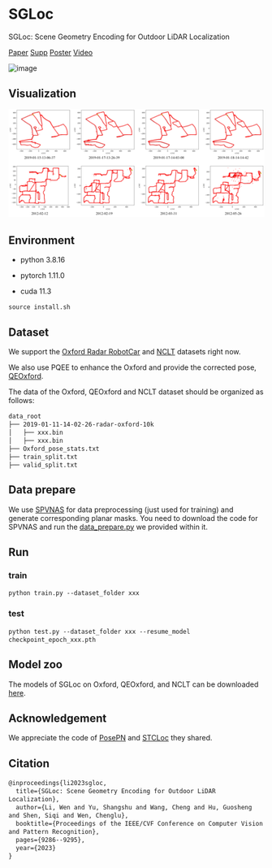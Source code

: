# SGLoc
SGLoc: Scene Geometry Encoding for Outdoor LiDAR Localization

[Paper](https://openaccess.thecvf.com/content/CVPR2023/html/Li_SGLoc_Scene_Geometry_Encoding_for_Outdoor_LiDAR_Localization_CVPR_2023_paper.html) 
[Supp](https://openaccess.thecvf.com/content/CVPR2023/supplemental/Li_SGLoc_Scene_Geometry_CVPR_2023_supplemental.pdf) 
[Poster](https://drive.google.com/file/d/1P4D--SfRt62KJGkCW4HiYtOo6v-Mrmz2/view?usp=sharing)
[Video](https://youtu.be/Tek6yA20N7M?feature=shared)

![image](img/vis.gif)


## Visualization
![image](img/SGLoc.png)

## Environment

- python 3.8.16

- pytorch 1.11.0

- cuda 11.3

```
source install.sh
```

## Dataset

We support the [Oxford Radar RobotCar](https://oxford-robotics-institute.github.io/radar-robotcar-dataset/datasets) and [NCLT](https://robots.engin.umich.edu/nclt/) datasets right now.

We also use PQEE to enhance the Oxford and provide the corrected pose, [QEOxford](QEOxford).

The data of the Oxford, QEOxford and NCLT dataset should be organized as follows: 

```
data_root
├── 2019-01-11-14-02-26-radar-oxford-10k
│   ├── xxx.bin
│   ├── xxx.bin
├── Oxford_pose_stats.txt
├── train_split.txt
├── valid_split.txt
```

## Data prepare
We use [SPVNAS](https://github.com/mit-han-lab/spvnas) for data preprocessing (just used for training) and generate corresponding planar masks. You need to download the code for SPVNAS and run the [data_prepare.py](code/data_prepare.py) we provided within it.

## Run

### train
```
python train.py --dataset_folder xxx
```

### test
```
python test.py --dataset_folder xxx --resume_model checkpoint_epoch_xxx.pth
```

## Model zoo

The models of SGLoc on Oxford, QEOxford, and NCLT can be downloaded [here](https://drive.google.com/drive/folders/1FWoNDEsqqwnXmo1iSNmiGlcT0Ox2DM6f?usp=sharing).

## Acknowledgement

 We appreciate the code of [PosePN](https://github.com/PSYZ1234/PosePN) and [STCLoc](https://github.com/PSYZ1234/STCLoc) they shared.

## Citation

```
@inproceedings{li2023sgloc,
  title={SGLoc: Scene Geometry Encoding for Outdoor LiDAR Localization},
  author={Li, Wen and Yu, Shangshu and Wang, Cheng and Hu, Guosheng and Shen, Siqi and Wen, Chenglu},
  booktitle={Proceedings of the IEEE/CVF Conference on Computer Vision and Pattern Recognition},
  pages={9286--9295},
  year={2023}
}
```
